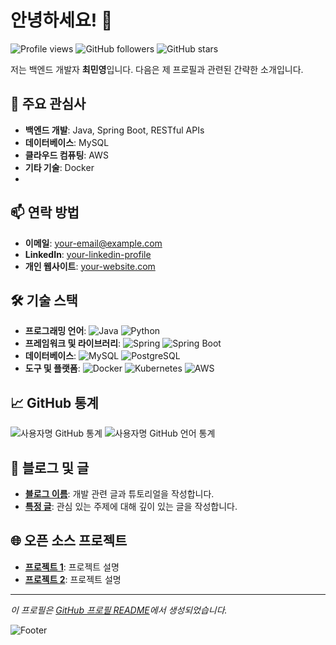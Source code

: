 # 안녕하세요! 👋

![Profile views](https://komarev.com/ghpvc/?username=mmingoo&color=blueviolet)
![GitHub followers](https://img.shields.io/github/followers/mmingoo?label=Followers)
![GitHub stars](https://img.shields.io/github/stars/mmingoo?label=Stars)

저는 백엔드 개발자 **최민영**입니다. 다음은 제 프로필과 관련된 간략한 소개입니다.

## 🌟 주요 관심사

- **백엔드 개발**: Java, Spring Boot, RESTful APIs
- **데이터베이스**: MySQL
- **클라우드 컴퓨팅**: AWS
- **기타 기술**: Docker
- 
## 📫 연락 방법

- **이메일**: [your-email@example.com](mailto:your-email@example.com)
- **LinkedIn**: [your-linkedin-profile](https://www.linkedin.com/in/your-profile)
- **개인 웹사이트**: [your-website.com](https://your-website.com)

## 🛠 기술 스택

- **프로그래밍 언어**: ![Java](https://img.shields.io/badge/Java-%23ED8B00.svg?style=flat-square&logo=java&logoColor=white) ![Python](https://img.shields.io/badge/Python-3670A0?style=flat-square&logo=python&logoColor=ffdd54)
- **프레임워크 및 라이브러리**: ![Spring](https://img.shields.io/badge/Spring-%236DB33F.svg?style=flat-square&logo=spring&logoColor=white) ![Spring Boot](https://img.shields.io/badge/Spring%20Boot-%23007ACC.svg?style=flat-square&logo=springboot&logoColor=white)
- **데이터베이스**: ![MySQL](https://img.shields.io/badge/MySQL-%2300f.svg?style=flat-square&logo=mysql&logoColor=white) ![PostgreSQL](https://img.shields.io/badge/PostgreSQL-%23316192.svg?style=flat-square&logo=postgresql&logoColor=white)
- **도구 및 플랫폼**: ![Docker](https://img.shields.io/badge/Docker-%230db7ed.svg?style=flat-square&logo=docker&logoColor=white) ![Kubernetes](https://img.shields.io/badge/Kubernetes-%23326ce5.svg?style=flat-square&logo=kubernetes&logoColor=white) ![AWS](https://img.shields.io/badge/AWS-%23FF9900.svg?style=flat-square&logo=amazon-aws&logoColor=white)

## 📈 GitHub 통계

![사용자명 GitHub 통계](https://github-readme-stats.vercel.app/api?username=사용자명&show_icons=true&theme=radical)
![사용자명 GitHub 언어 통계](https://github-readme-stats.vercel.app/api/top-langs/?username=사용자명&layout=compact&theme=radical)

## 📝 블로그 및 글

- **[블로그 이름](https://your-blog.com)**: 개발 관련 글과 튜토리얼을 작성합니다.
- **[특정 글](https://your-blog.com/specific-post)**: 관심 있는 주제에 대해 깊이 있는 글을 작성합니다.

## 🌐 오픈 소스 프로젝트

- **[프로젝트 1](https://github.com/사용자명/프로젝트1)**: 프로젝트 설명
- **[프로젝트 2](https://github.com/사용자명/프로젝트2)**: 프로젝트 설명

---

_이 프로필은 [GitHub 프로필 README](https://github.com/사용자명)에서 생성되었습니다._

![Footer](https://img.shields.io/badge/%F0%9F%9A%80-Happy%20Coding-blue)
